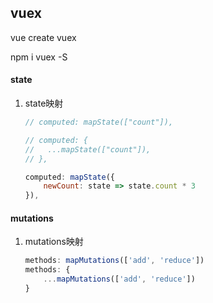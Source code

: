## vuex

vue create vuex

 npm i vuex -S

#### state

1. state映射

   ```js
   // computed: mapState(["count"]),
   
   // computed: {
   //   ...mapState(["count"]),
   // },
   
   computed: mapState({
       newCount: state => state.count * 3
   }),
   
   ```

#### mutations

1. mutations映射

   ```js
   methods: mapMutations(['add', 'reduce'])
   methods: {
       ...mapMutations(['add', 'reduce'])
   }
   ```

   